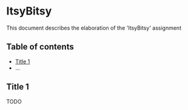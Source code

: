 # ItsyBitsy

This document describes the elaboration of the 'ItsyBitsy' assignment

## Table of contents

-   [Title 1](#Title-1)
-   ...


## Title 1

TODO